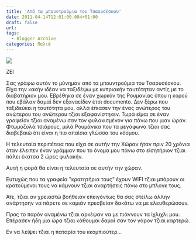 ```yaml
---
title: 'Από τα μπουντρούμια του Τσαουσέσκου'
date: 2011-04-14T12:01:00.004+01:00
draft: false
url: 
tags:
  - Blogger Archive
categories: Παλιά
---
```


[![](https://blogger.googleusercontent.com/img/b/R29vZ2xl/AVvXsEhbxCt3kDnqhDMPRQ5EwGnz3D-UucHgEbnrSDjlIdN9A7eXfgiwIYUVYUYMPaZUCrr-QoAWnTzwUBDKJzvAfuu-kg_U0R94yWZi2ugsQ5M91yOUNjvxcbHUON_Vm3TEoYKMqdht6QU4pbc/s320/tsa.jpg)](https://blogger.googleusercontent.com/img/b/R29vZ2xl/AVvXsEhbxCt3kDnqhDMPRQ5EwGnz3D-UucHgEbnrSDjlIdN9A7eXfgiwIYUVYUYMPaZUCrr-QoAWnTzwUBDKJzvAfuu-kg_U0R94yWZi2ugsQ5M91yOUNjvxcbHUON_Vm3TEoYKMqdht6QU4pbc/s1600/tsa.jpg)  
  
ZEI  
  
Σας γράφω αυτόν το μύνημαν από τα μπουντρούμια του Τσαουσέσκου. Είχα την κακήν ιδέαν να ταξιδέψω με κυπριακήν ταυτότηταν αντίς με το διαβατήριον μου. Εβρέθηκα σε έναν χωρκόν της Ρουμανίας όπου η κορού που εβάλαν δαμαί δεν εξαναείδεν έτσι documento. Δεν ξέρω που ταξιδεύκει η ταυτότητα μου, αλλά έπιασεν την ένας ανώτερος του ανώτερου του ανώτερου τζιαι εξαφανίστηκεν. Τωρά είμαι σε έναν γραφείον τζιαι αναμένω σαν τον φυλακισμένον για πάνω που μιαν ώραν. Φτωμοζολά τσιάρους, μιλά Ρουμάνικα που τα μεγάφωνα τζιαι σας διαβεβαιώ ότι είναι η πιο απαίσια γλώσσα του κόσμου.

  

Η τελευταία περιπέτεια που είχα σε αυτήν την Χώραν ήταν πριν 20 χρόνια όταν έλειπεν έναν γράμμαν που το όνομα μου πάνω στο είσητήριον τζιαι πάλει έκατσα 2 ώρες φυλακήν.

  

Αυτή η φορά θα είναι η τελευταία σε αυτήν την χώραν.

  

Ευτυχώς που τα γραφεία "κρατητήρια τους" έχουν WIFI τζιαι μπόρουν οι κρατούμενοι τους να κάμνουν τζιαι αναρτήσεις πάνω στο μπλογκ τους.

  

Άτε, τζιαι αν χρειαστώ βοήθειαν επειγόντως θα σας στείλω άλλην ανάρτησην να πάρετε σε καμιάν πρεσβείαν δακάτω να με ελευθερώσουν.

  

Προς το παρόν αναμένω τζιαι αρκέψαν να με πιάννουν τα ίχλιχλι μου. Επέρασεν ήδη μια ώρα τζιαι κάθουμαι δαμαί σαν τον γάρον τζιαι καρτερώ.

Εν να λείψει τζιαι η παταρία του κκομπιούτερ...
